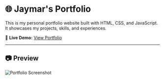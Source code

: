 # 🌐 Jaymar's Portfolio

This is my personal portfolio website built with HTML, CSS, and JavaScript.  
It showcases my projects, skills, and experiences.

🔗 **Live Demo:** [View Portfolio](https://your-username.github.io/your-repo/)

---

## 📷 Preview
![Portfolio Screenshot](assets/img/preview.png)
